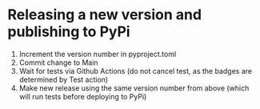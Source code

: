 # Releasing a new version and publishing to PyPi

1. Increment the version number in pyproject.toml
2. Commit change to Main
3. Wait for tests via Github Actions (do not cancel test, as the badges are determined by Test action)
4. Make new release using the same version number from above (which will run tests before deploying to PyPi)
